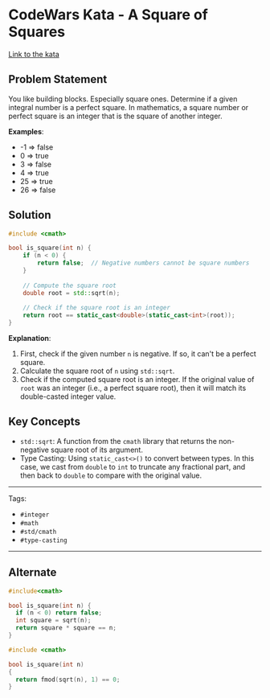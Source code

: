 # CodeWars Kata - A Square of Squares

[Link to the kata](https://www.codewars.com/kata/54c27a33fb7da0db0100040e/train/cpp)

## Problem Statement

You like building blocks. Especially square ones. Determine if a given integral number is a perfect square. In mathematics, a square number or perfect square is an integer that is the square of another integer.

**Examples**:

- -1  =>  false
-  0  =>  true
-  3  =>  false
-  4  =>  true
- 25  =>  true
- 26  =>  false

## Solution

```cpp
#include <cmath>

bool is_square(int n) {
    if (n < 0) {
        return false;  // Negative numbers cannot be square numbers
    }
    
    // Compute the square root
    double root = std::sqrt(n);
    
    // Check if the square root is an integer
    return root == static_cast<double>(static_cast<int>(root));
}
```

**Explanation**:

1. First, check if the given number `n` is negative. If so, it can't be a perfect square.
2. Calculate the square root of `n` using `std::sqrt`.
3. Check if the computed square root is an integer. If the original value of `root` was an integer (i.e., a perfect square root), then it will match its double-casted integer value.

## Key Concepts

- `std::sqrt`: A function from the `cmath` library that returns the non-negative square root of its argument.
- Type Casting: Using `static_cast<>()` to convert between types. In this case, we cast from `double` to `int` to truncate any fractional part, and then back to `double` to compare with the original value.

---

Tags: 
- `#integer`
- `#math`
- `#std/cmath`
- `#type-casting`

---

## Alternate

```c++
#include<cmath>

bool is_square(int n) {
  if (n < 0) return false;
  int square = sqrt(n);
  return square * square == n;
}
```

```c++
#include <cmath>

bool is_square(int n)
{
  return fmod(sqrt(n), 1) == 0;
}
```